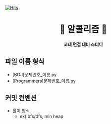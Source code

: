 [![Hits](https://hits.seeyoufarm.com/api/count/incr/badge.svg?url=https://github.com/BOAZ-bigdata/23-1_Study_Alcholithm&title_bg=%23555555&icon=&icon_color=%23E7E7E7&title=hits&edge_flat=false)](https://hits.seeyoufarm.com)

<h1 align='center'> 🍺 알콜리즘 🍺 </h1>
<h4 align='center'> 코테 면접 대비 스터디 </h4>

## 파일 이름 형식
- [BOJ]문제번호_이름.py
- [Programmers]문제번호_이름.py

## 커밋 컨벤션
- 풀이 방식
  + ex) bfs/dfs, min heap
